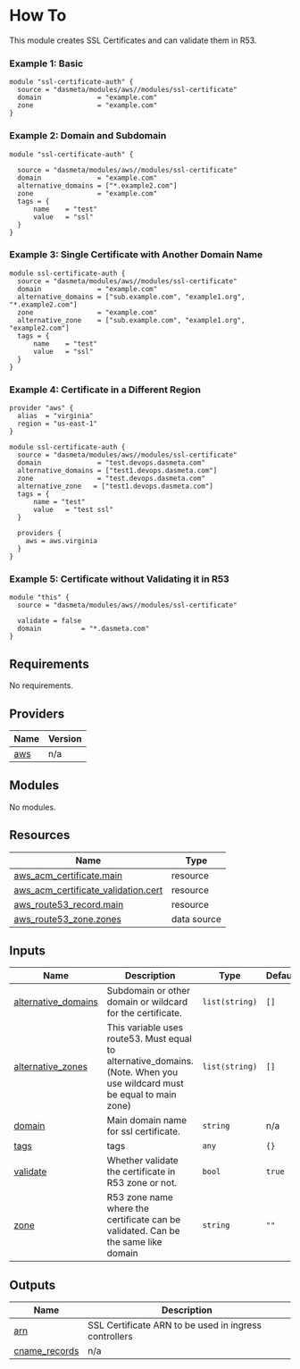 # How To
This module creates SSL Certificates and can validate them in R53.

### Example 1: Basic
```
module "ssl-certificate-auth" {
  source = "dasmeta/modules/aws//modules/ssl-certificate"
  domain              = "example.com"
  zone                = "example.com"
}
```

### Example 2: Domain and Subdomain
```
module "ssl-certificate-auth" {

  source = "dasmeta/modules/aws//modules/ssl-certificate"
  domain              = "example.com"
  alternative_domains = ["*.example2.com"]
  zone                = "example.com"
  tags = {
      name    = "test"
      value   = "ssl"
  }
}
```

### Example 3: Single Certificate with Another Domain Name
```
module ssl-certificate-auth {
  source = "dasmeta/modules/aws//modules/ssl-certificate"
  domain              = "example.com"
  alternative_domains = ["sub.example.com", "example1.org", "*.example2.com"]
  zone                = "example.com"
  alternative_zone    = ["sub.example.com", "example1.org", "example2.com"]
  tags = {
      name    = "test"
      value   = "ssl"
  }
}
```

### Example 4: Certificate in a Different Region

```
provider "aws" {
  alias  = "virginia"
  region = "us-east-1"
}

module ssl-certificate-auth {
  source = "dasmeta/modules/aws//modules/ssl-certificate"
  domain              = "test.devops.dasmeta.com"
  alternative_domains = ["test1.devops.dasmeta.com"]
  zone                = "test.devops.dasmeta.com"
  alternative_zone   = ["test1.devops.dasmeta.com"]
  tags = {
      name = "test"
      value   = "test ssl"
  }

  providers {
    aws = aws.virginia
  }
}
```

### Example 5: Certificate without Validating it in R53
```
module "this" {
  source = "dasmeta/modules/aws//modules/ssl-certificate"

  validate = false
  domain          = "*.dasmeta.com"
}
```

<!-- BEGINNING OF PRE-COMMIT-TERRAFORM DOCS HOOK -->
## Requirements

No requirements.

## Providers

| Name | Version |
|------|---------|
| <a name="provider_aws"></a> [aws](#provider\_aws) | n/a |

## Modules

No modules.

## Resources

| Name | Type |
|------|------|
| [aws_acm_certificate.main](https://registry.terraform.io/providers/hashicorp/aws/latest/docs/resources/acm_certificate) | resource |
| [aws_acm_certificate_validation.cert](https://registry.terraform.io/providers/hashicorp/aws/latest/docs/resources/acm_certificate_validation) | resource |
| [aws_route53_record.main](https://registry.terraform.io/providers/hashicorp/aws/latest/docs/resources/route53_record) | resource |
| [aws_route53_zone.zones](https://registry.terraform.io/providers/hashicorp/aws/latest/docs/data-sources/route53_zone) | data source |

## Inputs

| Name | Description | Type | Default | Required |
|------|-------------|------|---------|:--------:|
| <a name="input_alternative_domains"></a> [alternative\_domains](#input\_alternative\_domains) | Subdomain or other domain or wildcard for the certificate. | `list(string)` | `[]` | no |
| <a name="input_alternative_zones"></a> [alternative\_zones](#input\_alternative\_zones) | This variable uses route53. Must equal to alternative\_domains. (Note. When you use wildcard must be equal to main zone) | `list(string)` | `[]` | no |
| <a name="input_domain"></a> [domain](#input\_domain) | Main domain name for ssl certificate. | `string` | n/a | yes |
| <a name="input_tags"></a> [tags](#input\_tags) | tags | `any` | `{}` | no |
| <a name="input_validate"></a> [validate](#input\_validate) | Whether validate the certificate in R53 zone or not. | `bool` | `true` | no |
| <a name="input_zone"></a> [zone](#input\_zone) | R53 zone name where the certificate can be validated. Can be the same like domain | `string` | `""` | no |

## Outputs

| Name | Description |
|------|-------------|
| <a name="output_arn"></a> [arn](#output\_arn) | SSL Certificate ARN to be used in ingress controllers |
| <a name="output_cname_records"></a> [cname\_records](#output\_cname\_records) | n/a |
<!-- END OF PRE-COMMIT-TERRAFORM DOCS HOOK -->
